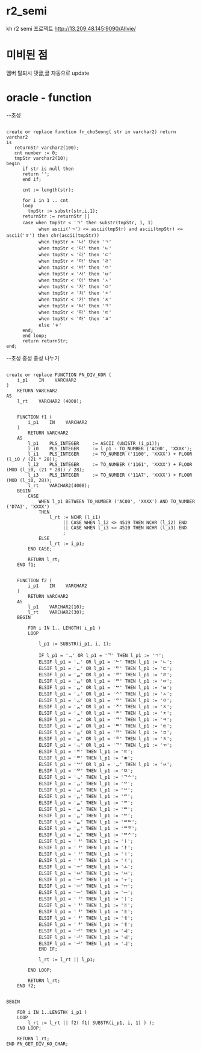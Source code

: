 # r2_semi
kh r2 semi 프로젝트
http://13.209.48.145:9090/Allvie/


# 미비된 점
멤버 탈퇴시 댓글,글 자동으로 update

# oracle - function

--초성
<pre><code>
create or replace function fn_choSeong( str in varchar2) return varchar2 
is 
   returnStr varchar2(100);  
   cnt number := 0;  
   tmpStr varchar2(10); 
begin  
      if str is null then 
      return ''; 
      end if;  

      cnt := length(str);  

      for i in 1 .. cnt 
      loop 
        tmpStr := substr(str,i,1);        
      returnStr := returnStr || 
      case when tmpStr < 'ㄱ' then substr(tmpStr, 1, 1) 
            when ascii('ㄱ') <= ascii(tmpStr) and ascii(tmpStr) <= ascii('ㅎ') then chr(ascii(tmpStr)) 
            when tmpStr < '나' then 'ㄱ' 
            when tmpStr < '다' then 'ㄴ' 
            when tmpStr < '라' then 'ㄷ' 
            when tmpStr < '마' then 'ㄹ' 
            when tmpStr < '바' then 'ㅁ' 
            when tmpStr < '사' then 'ㅂ' 
            when tmpStr < '아' then 'ㅅ' 
            when tmpStr < '자' then 'ㅇ' 
            when tmpStr < '차' then 'ㅈ' 
            when tmpStr < '카' then 'ㅊ' 
            when tmpStr < '타' then 'ㅋ' 
            when tmpStr < '파' then 'ㅌ' 
            when tmpStr < '하' then 'ㅍ' 
            else 'ㅎ' 
      end;  
      end loop; 
      return returnStr; 
end; 
</code></pre>


--초성 중성 종성 나누기


<pre><code>
create or replace FUNCTION FN_DIV_KOR (
    i_p1    IN    VARCHAR2
)
    RETURN VARCHAR2
AS
    l_rt    VARCHAR2 (4000);


    FUNCTION f1 (
        i_p1    IN    VARCHAR2
    )
        RETURN VARCHAR2
    AS
        l_p1    PLS_INTEGER     := ASCII (UNISTR (i_p1));
        l_i0    PLS_INTEGER     := l_p1 - TO_NUMBER ('AC00', 'XXXX');
        l_i1    PLS_INTEGER     := TO_NUMBER ('1100', 'XXXX') + FLOOR (l_i0 / (21 * 28));
        l_i2    PLS_INTEGER     := TO_NUMBER ('1161', 'XXXX') + FLOOR (MOD (l_i0, (21 * 28)) / 28);
        l_i3    PLS_INTEGER     := TO_NUMBER ('11A7', 'XXXX') + FLOOR (MOD (l_i0, 28));
        l_rt    VARCHAR2(4000);
    BEGIN
        CASE
            WHEN l_p1 BETWEEN TO_NUMBER ('AC00', 'XXXX') AND TO_NUMBER ('D7A3', 'XXXX')
            THEN
                l_rt := NCHR (l_i1)
                     || CASE WHEN l_i2 <> 4519 THEN NCHR (l_i2) END
                     || CASE WHEN l_i3 <> 4519 THEN NCHR (l_i3) END
                     ;
            ELSE
                l_rt := i_p1;
        END CASE;

        RETURN l_rt;
    END f1;


    FUNCTION f2 (
        i_p1    IN    VARCHAR2
    )
        RETURN VARCHAR2
    AS
        l_p1    VARCHAR2(10);
        l_rt    VARCHAR2(30);
    BEGIN

        FOR i IN 1.. LENGTH( i_p1 )
        LOOP

            l_p1 := SUBSTR(i_p1, i, 1);

            IF l_p1 = 'ᆨ' OR l_p1 = 'ᄀ' THEN l_p1 := 'ㄱ';
            ELSIF l_p1 = 'ᆫ' OR l_p1 = 'ᄂ' THEN l_p1 := 'ㄴ';
            ELSIF l_p1 = 'ᆮ' OR l_p1 = 'ᄃ' THEN l_p1 := 'ㄷ';
            ELSIF l_p1 = 'ᆯ' OR l_p1 = 'ᄅ' THEN l_p1 := 'ㄹ';
            ELSIF l_p1 = 'ᆷ' OR l_p1 = 'ᄆ' THEN l_p1 := 'ㅁ';
            ELSIF l_p1 = 'ᆸ' OR l_p1 = 'ᄇ' THEN l_p1 := 'ㅂ';
            ELSIF l_p1 = 'ᆺ' OR l_p1 = 'ᄉ' THEN l_p1 := 'ㅅ';
            ELSIF l_p1 = 'ᆼ' OR l_p1 = 'ᄋ' THEN l_p1 := 'ㅇ';
            ELSIF l_p1 = 'ᆽ' OR l_p1 = 'ᄌ' THEN l_p1 := 'ㅈ';
            ELSIF l_p1 = 'ᆾ' OR l_p1 = 'ᄎ' THEN l_p1 := 'ㅊ';
            ELSIF l_p1 = 'ᆿ' OR l_p1 = 'ᄏ' THEN l_p1 := 'ㅋ';
            ELSIF l_p1 = 'ᇀ' OR l_p1 = 'ᄐ' THEN l_p1 := 'ㅌ';
            ELSIF l_p1 = 'ᇁ' OR l_p1 = 'ᄑ' THEN l_p1 := 'ㅍ';
            ELSIF l_p1 = 'ᇂ' OR l_p1 = 'ᄒ' THEN l_p1 := 'ㅎ';
            ELSIF l_p1 = 'ᆩ' OR l_p1 = 'ᄁ' THEN l_p1 := 'ㄲ';
            ELSIF l_p1 = 'ᄄ' THEN l_p1 := 'ㄸ';
            ELSIF l_p1 = 'ᄈ' THEN l_p1 := 'ㅃ';
            ELSIF l_p1 = 'ᄊ' OR l_p1 = 'ᆻ' THEN l_p1 := 'ㅆ';
            ELSIF l_p1 = 'ᄍ' THEN l_p1 := 'ㅉ';
            ELSIF l_p1 = 'ᆪ' THEN l_p1 := 'ᄀᄉ';
            ELSIF l_p1 = 'ᆬ' THEN l_p1 := 'ᄂᄌ';
            ELSIF l_p1 = 'ᆭ' THEN l_p1 := 'ᄂᄒ';
            ELSIF l_p1 = 'ᆰ' THEN l_p1 := 'ᄅᄀ';
            ELSIF l_p1 = 'ᆱ' THEN l_p1 := 'ᄅᄆ';
            ELSIF l_p1 = 'ᆲ' THEN l_p1 := 'ᄅᄇ';
            ELSIF l_p1 = 'ᆳ' THEN l_p1 := 'ᄅᄉ';
            ELSIF l_p1 = 'ᆴ' THEN l_p1 := 'ᄅᄐ';
            ELSIF l_p1 = 'ᆶ' THEN l_p1 := 'ᄅᄒ';
            ELSIF l_p1 = 'ᆹ' THEN l_p1 := 'ᄇᄉ';
            ELSIF l_p1 = 'ᅡ' THEN l_p1 := 'ㅏ';
            ELSIF l_p1 = 'ᅣ' THEN l_p1 := 'ㅑ';
            ELSIF l_p1 = 'ᅥ' THEN l_p1 := 'ㅓ';
            ELSIF l_p1 = 'ᅧ' THEN l_p1 := 'ㅕ';
            ELSIF l_p1 = 'ᅩ' THEN l_p1 := 'ㅗ';
            ELSIF l_p1 = 'ㅛ' THEN l_p1 := 'ㅛ';
            ELSIF l_p1 = 'ᅮ' THEN l_p1 := 'ㅜ';
            ELSIF l_p1 = 'ᅲ' THEN l_p1 := 'ㅠ';
            ELSIF l_p1 = 'ᅳ' THEN l_p1 := 'ㅡ';
            ELSIF l_p1 = 'ᅵ' THEN l_p1 := 'ㅣ';
            ELSIF l_p1 = 'ᅢ' THEN l_p1 := 'ㅐ';
            ELSIF l_p1 = 'ᅤ' THEN l_p1 := 'ㅒ';
            ELSIF l_p1 = 'ᅦ' THEN l_p1 := 'ㅔ';
            ELSIF l_p1 = 'ᅨ' THEN l_p1 := 'ㅖ';
            ELSIF l_p1 = 'ᅬ' THEN l_p1 := 'ㅚ';
            ELSIF l_p1 = 'ᅱ' THEN l_p1 := 'ㅟ';
            ELSIF l_p1 = 'ᅴ' THEN l_p1 := 'ㅢ';
            END IF;

            l_rt := l_rt || l_p1;

        END LOOP;

        RETURN l_rt;
    END f2;


BEGIN

    FOR i IN 1..LENGTH( i_p1 )
    LOOP
        l_rt := l_rt || f2( f1( SUBSTR(i_p1, i, 1) ) );
    END LOOP;

    RETURN l_rt;
END FN_GET_DIV_KO_CHAR;
</code></pre>

